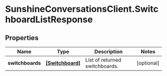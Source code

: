 # SunshineConversationsClient.SwitchboardListResponse

## Properties

Name | Type | Description | Notes
------------ | ------------- | ------------- | -------------
**switchboards** | [**[Switchboard]**](Switchboard.md) | List of returned switchboards. | [optional] 


